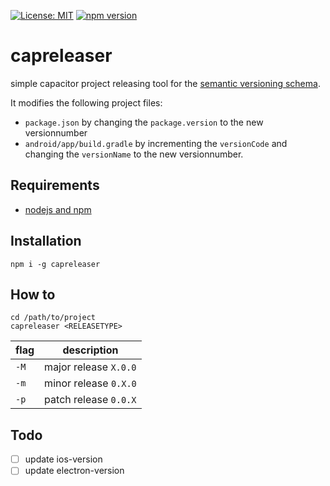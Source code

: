 [![License: MIT](https://img.shields.io/badge/License-MIT-yellow.svg)](https://opensource.org/licenses/MIT) [![npm version](https://badge.fury.io/js/capreleaser.svg)](https://badge.fury.io/js/capreleaser)
# capreleaser

simple capacitor project releasing tool for the [semantic versioning schema](https://semver.org/).

It modifies the following project files:
- `package.json` by changing the `package.version` to the new versionnumber
- `android/app/build.gradle` by incrementing the `versionCode` and changing the `versionName` to the new versionnumber.

## Requirements

- [nodejs and npm](https://nodejs.org/en/)

## Installation

```
npm i -g capreleaser
```

## How to
```
cd /path/to/project
capreleaser <RELEASETYPE>
```

| flag | description |
|---|---|
| `-M` | major release `X.0.0` |
| `-m` | minor release `0.X.0` |
| `-p` | patch release `0.0.X` |

## Todo
- [ ] update ios-version
- [ ] update electron-version
